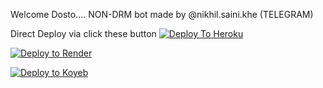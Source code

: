 Welcome Dosto....
NON-DRM bot made by @nikhil.saini.khe (TELEGRAM)

Direct Deploy via click these button 
[![Deploy To Heroku](https://www.herokucdn.com/deploy/button.svg)](https://heroku.com/deploy?template=https://github.com/nikhilsaini098/Saini-txt-bot)

[![Deploy to Render](https://render.com/images/deploy-to-render-button.svg)](https://render.com/deploy?repo=https://github.com/nikhilsaini098/Saini-txt-bot)

[![Deploy to Koyeb](https://www.koyeb.com/static/images/deploy/button.svg)](https://app.koyeb.com/deploy?name=saini-txt-bot&repository=nikhilsaini098%2FSaini-txt-bot&branch=main&instance_type=free&instances_min=0)
